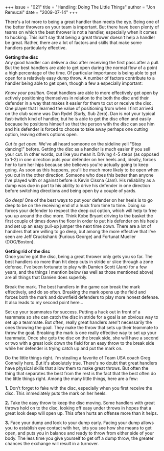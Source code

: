 +++
issue = "021"
title = "Handling: Doing The Little Things"
author = "Jon Remucal"
date = "2009-07-14"
+++

There's a lot more to being a great handler than meets the eye. Being one of
the better throwers on your team is important. But there have been plenty of
teams on which the best thrower is not a handler, especially when it comes to
hucking. This isn't say that being a great thrower doesn't help a handler be
great. Rather, there are a lot of factors and skills that make some handlers
particularly effective.  
  
**Getting the disc**  
Any good handler can deliver a disc after receiving the first pass after a
pull. But the best handlers are able to get open during the normal flow of a
point a high percentage of the time. Of particular importance is being able to
get open for a relatively easy dump throw. A number of factors contribute to a
handler being able to get open, though a few a especially important:  
  
_Know your position._ Great handlers are able to more effectively get open by
actively positioning themselves in relation to the both the disc and their
defender in a way that makes it easier for them to cut or receive the disc.
One player that I learned the value of positioning from when I first arrived
on the club scene was Dan Rydel (Surly, Sub Zero). Dan is not your typical
fast-twitch kind of handler, but he is able to get the disc often and easily
because he positions himself so that the person with the disc can see him and
his defender is forced to choose to take away perhaps one cutting option,
leaving others options open.  
  
_Cut to get open._ We've all heard someone on the sideline yell "Stop
dancing!" before. Getting the disc as a handler is much easier if you sell
your cut. In other words, cut like you mean it. Driving 4-5 steps (as opposed
to 1-2) in one direction puts your defender on her heels and, ideally, forces
her to turn her hips because she believes you're actually going to keep going.
As soon as this happens, you'll be much more likely to be open when you cut in
the other direction. Someone who does this better than anyone I've played with
or against before is Kevin Cissna (Jam). His reliability as a dump was due in
part to his ability to drive his defender in one direction before switching
directions and being open by a couple of yards.  
  
_Go deep!_ One of the best ways to put your defender on her heels is to go
deep to be on the receiving end of a huck from time to time. Doing so forces
your defender to respect the deep cut option, which will help to free you up
around the disc more. Think Kobe Bryant driving to the basket the first couple
of times down the floor in order to put his defender on his heels and set up
an easy pull-up jumper the next time down. There are a lot of handlers that
are willing to go deep, but among the more effective that I've seen are Jeff
Cruckshank (Furious George) and Fortunat Mueller (DOG/Boston).  
  
**Getting rid of the disc**  
Once you've got the disc, being a great thrower only gets you so far. The best
handlers do more than hit deep cuts in stride or slice through a zone defense.
I've been fortunate to play with Damien Scott (Jam) for a few years, and the
things I mention below (as well as those mentioned above) are all things that
Damien does superbly.  
  
Break the mark. The best handlers in the game can break the mark effectively,
and do so often. Breaking the mark opens up the field and forces both the mark
and downfield defenders to play more honest defense. It also leads to my
second point here...  
  
Set up your teammates for success. Putting a huck out in front of a teammate
so she can catch the disc in stride for a goal is an obvious way to set up a
teammate. But often, really great handlers aren't necessarily the ones
throwing the goal. They make the throw that sets up their teammate to throw
the goal. Breaking the mark is one really effective way to set up your
teammate. Once she gets the disc on the break side, she will have a second or
two with a great look down the field for an easy throw to the break side while
her defender is trying catch up and put the mark on.  
  
Do the little things right. I'm stealing a favorite of Team USA coach Greg
Connelly here. But it's absolutely true. There's no doubt that great handlers
have physical skills that allow them to make great throws. But often the thing
that separates the best from the rest is the fact that the best often do the
little things right. Among the many little things, here are a few:  
  
**1.** Don't forget to fake with the disc, especially when you first receive
the disc. This immediately puts the mark on her heels.  
  
**2.** Take the easy throw to keep the disc moving. Some handlers with great
throws hold on to the disc, looking off easy under throws in hopes that a
great look deep will open up. This often hurts an offense more than it helps.  
  
**3.** Face your dump and look to your dump early. Facing your dump allows you
to establish eye contact with her, lets you see how she means to get open, and
puts you in balance and ready to throw from either side of your body. The less
time you give yourself to get off a dump throw, the greater chances the
exchange will result in a turnover.
